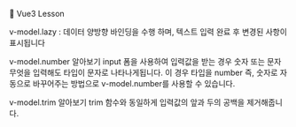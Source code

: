 :cactus: Vue3 Lesson 


v-model.lazy : 데이터 양방향 바인딩을 수행 하며, 텍스트 입력 완료 후 변경된 사항이 표시됩니다

v-model.number 알아보기
input 폼을 사용하여 입력값을 받는 경우 숫자 또는 문자 무엇을 입력해도 타입이 문자로 나타나게됩니다. 이 경우 타입을 number 즉, 숫자로 자동으로 바꾸어주는 방법으로 v-model.number를 사용할 수 있습니다.

v-model.trim 알아보기
trim 함수와 동일하게 입력값의 앞과 두의 공백을 제거해줍니다.

